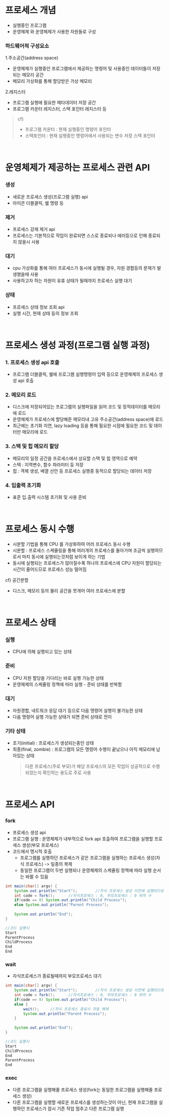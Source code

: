 # 프로세스 개념
* 실행중인 프로그램
* 운영체제 와 운영체제가 사용한 자원들로 구성

### 하드웨어적 구성요소
1.주소공간(address space)
* 운영체제가 실행중인 프로그램에서 제공하는 명령어 및 사용중인 데이터들이 저장되는 메모리 공간
* 메모리 가상화를 통해 할당받은 가상 메모리

2.레지스터
* 프로그램 실행에 필요한 메타데이터 저장 공간
* 프로그램 카운터 레지스터, 스택 포인터 레지스터 등
> cf)
> * 프로그램 카운터 : 현재 실행중인 명령어 포인터
> * 스택포인터 : 현재 실행중인 명렁어에서 사용되는 변수 저장 스택 포인터

<br>

# 운영체제가 제공하는 프로세스 관련 API
### 생성
* 새로운 프로세스 생성(프로그램 실행) api
* 아이콘 더블클릭, 쉘 명령 등

### 제거
* 프로세스 강제 제거 api
* 프로세스는 기본적으로 작업이 완료되면 스스로 종료되나 에러등으로 인해 종료되지 않을시 사용

### 대기
* cpu 가상화를 통해 여러 프로세스가 동시에 실행될 경우, 자원 경합등의 문제가 발생했을때 사용
* 사용하고자 하는 자원이 유휴 상태가 될때까지 프로세스 실행 대기

### 상태
* 프로세스 상태 정보 조회 api
* 실행 시간, 현재 상태 등의 정보 조회

<br>

# 프로세스 생성 과정(프로그램 실행 과정)
### 1. 프로세스 생성 api 호출
* 프로그램 더블클릭, 쉘에 프로그램 실행명령어 입력 등으로 운영체제의 프로세스 생성 api 호출

### 2. 메모리 로드
* 디스크에 저장되어있는 프로그램의 실행파일을 읽어 코드 및 정적데이터를 메모리에 로드
* 운영체제가 프로세스에 할당해준 메모리내 고유 주소공간(address space)에 로드
* 최근에는 초기화 지연, lazy loading 등을 통해 필요한 시점에 필요한 코드 및 데이터만 메모리에 로드

### 3. 스택 및 힙 메모리 할당
* 메모리의 일정 공간을 프로세스에서 상요할 스택 및 힙 영역으로 예약
* 스택 : 지역변수, 함수 파라미터 등 저장
* 힙 : 객체 생성, 배열 선언 등 프로세스 실행중 동적으로 할당되는 데이터 저장

### 4. 입출력 초기화
* 표준 입.출력 시스템 초기화 및 사용 준비

<br>

# 프로세스 동시 수행
* 시분할 기법을 통해 CPU 를 가상화하여 어러 프로세스 동시 수행
* 시분할 : 프로세스 스케쥴링을 통해 여러개의 프로세스를 돌아가며 조금씩 실행하므로서 마치 동시에 실행되는것처럼 보이게 하는 기법
* 동시에 실행되는 프로세스가 많아질수록 하나의 프로세스에 CPU 자원이 할당되는 시간이 줄어드므로 프로세스 성능 떨어짐

cf) 공간분할
* 디스크, 메모리 등의 물리 공간을 쪼개어 여러 프로세스에 분할

<br>

# 프로세스 상태
### 실행
* CPU에 의해 실행되고 있는 상태

### 준비
* CPU 자원 할당을 기다리는 바로 실행 가능한 상태
* 운영체제의 스케쥴링 정책에 따라 실행 - 준비 상태를 반복함

### 대기
* 자원경합, 네트워크 응답 대기 등으로 다음 명령어 실행이 불가능한 상태
* 다음 명령어 실행 가능한 상태가 되면 준비 상태로 전이

### 기타 상태
* 초기(initial) : 프로세스가 생성되는중인 상태
* 최종(final, zombie) : 프로그램의 모든 명렁어 수행이 끝났으나 아직 메모리에 남아있는 상태
   > 다른 프로세스(주로 부모)가 해당 프로세스의 모든 작업이 성공적으로 수행되었는지 확인하는 용도로 주로 사용
 
 <br>
   
# 프로세스 API
### fork
* 프로세스 생성 api
* 프로그램 실행 : 운영체제가 내부적으로 fork api 호출하여 프로그램을 실행할 프로세스 생성(부모 프로세스)
* 코드에서 명시적 호출
   * 프로그램를 실행하던 프로세스가 같은 프로그램을 실행하는 프로세스 생성(자식 프로세스) -> 일종의 복제
   * 동일한 프로그램이 두번 실행되나 운영체제의 스케쥴링 정책에 따라 실행 순서는 바뀔 수 있음

```java
int main(char[] argv) {
	System.out.println("Start");		//자식 프로세스 생성 이전에 실행되므로 부모프로세스만 출력
	int code = fork();		//자식프로세스 : 0, 부모프로세스 : 0 외의 수
	if(code == 0) System.out.println("Child Process");
	else System.out.println("Parent Process");
	
	System.out.println("End");
}

//코드 실행시
Start
ParentProcess
ChildProcess
End
End
``` 

### wait
* 자식프로세스가 종료될때까지 부모프로세스 대기
```java
int main(char[] argv) {
	System.out.println("Start");		//자식 프로세스 생성 이전에 실행되므로 부모프로세스만 출력
	int code = fork();		//자식프로세스 : 0, 부모프로세스 : 0 외의 수
	if(code == 0) System.out.println("Child Process");
	else {
		wait();		//자식 프로세스 종료시 자동 해제
		System.out.println("Parent Process");
	}
	
	System.out.println("End");
}

//코드 실행시
Start
ChildProcess
End
ParentProcess
End
```

### exec
* 다른 프로그램을 실행해줄 프로세스 생성(fork는 동일한 프로그램을 실행해줄 프로세스 생성)
* 다른 프로그램을 실행할 새로운 프로세스를 생성하는것이 아닌, 현재 프로그램을 실행하던 프로세스가 잠시 기존 작업 멈추고 다른 프로그램 실행